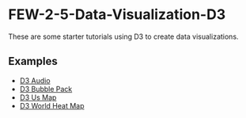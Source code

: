 # FEW-2-5-Data-Visualization-D3

These are some starter tutorials using D3 to create data visualizations. 

## Examples

- [D3 Audio](https://soggybag.github.io/FEW-2-5-Data-Visualization-D3/d3-audio/index.html)
- [D3 Bubble Pack](https://soggybag.github.io/FEW-2-5-Data-Visualization-D3/d3-bubbles-pack/index.html)
- [D3 Us Map](https://soggybag.github.io/FEW-2-5-Data-Visualization-D3/d3-us-map/index.html)
- [D3 World Heat Map](https://soggybag.github.io/FEW-2-5-Data-Visualization-D3/d3-world-heat-map/index.html)
